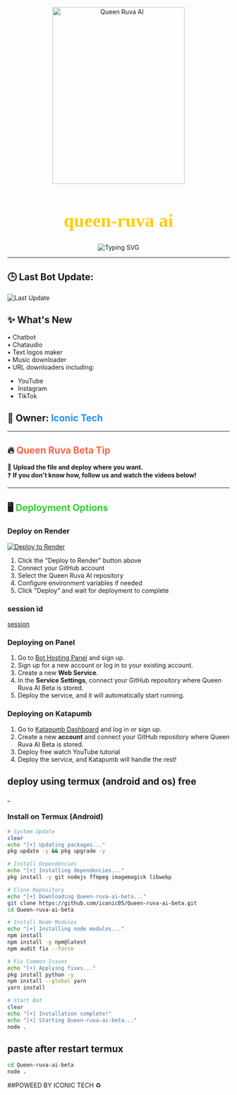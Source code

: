 <p align="center">
  <img src="https://files.catbox.moe/5i2kcn.png" alt="Queen Ruva AI" width="300" height="400" />
</p>

<h1 align="center" style="font-family: 'EB Garamond', serif; font-size: 3em; color: #ffcc00;">queen-ruva ai</h1>

<p align="center">
  <img src="https://readme-typing-svg.demolab.com?font=EB+Garamond&weight=900&size=30&duration=4000&pause=1000&width=435&lines=My+Name+is+Iconic+Tech;Created+Queen+Ruva+AI;Fork+Me+and+Enjoy!" alt="Typing SVG" />
</p>

---

## 🕒 Last Bot Update:  
![Last Update](https://img.shields.io/github/last-commit/iconic05/Queen-ruva-ai-beta?style=for-the-badge&label=Updated%20on)
## ✨ What's New
• Chatbot  
• Chataudio  
• Text logos maker  
• Music downloader  
• URL downloaders including:  
  - YouTube  
  - Instagram  
  - TikTok  

## 👤 **Owner:** <span style="color: #1E90FF;">Iconic Tech</span>  

---

## 🔥 **<span style="color: #FF6347;">Queen Ruva Beta Tip</span>**  
🚀 **Upload the file and deploy where you want.**  
❓ **If you don't know how, follow us and watch the videos below!**  

---

## 🖥 **<span style="color: #32CD32;">Deployment Options</span>**  

### Deploy on Render
[![Deploy to Render](https://render.com/images/deploy-to-render-button.svg)](https://render.com/deploy)
1. Click the "Deploy to Render" button above
2. Connect your GitHub account
3. Select the Queen Ruva AI repository
4. Configure environment variables if needed
5. Click "Deploy" and wait for deployment to complete

### session id 
[session](https://queen-ruva-ai-3d-session-id.onrender.com/)

### Deploying on Panel  
1. Go to [Bot Hosting Panel](https://bot-hosting.net/?aff=1274828280750407803) and sign up.
2. Sign up for a new account or log in to your existing account.
3. Create a new **Web Service**.
4. In the **Service Settings**, connect your GitHub repository where Queen Ruva AI Beta is stored.
6. Deploy the service, and it will automatically start running.

### Deploying on Katapumb  
1. Go to [Katapumb Dashboard](https://dashboard.katabump.com/auth/login#0d9140) and log in or sign up.
2. Create a new **account** and connect your GitHub repository where Queen Ruva AI Beta is stored.
3. Deploy free watch YouTube tutorial 
4. Deploy the service, and Katapumb will handle the rest!

## deploy using termux (android and os) free 
_
### Install on Termux (Android)
```bash
# System Update
clear
echo "[+] Updating packages..."
pkg update -y && pkg upgrade -y

# Install Dependencies
echo "[+] Installing dependencies..."
pkg install -y git nodejs ffmpeg imagemagick libwebp

# Clone Repository
echo "[+] Downloading Queen-ruva-ai-beta..."
git clone https://github.com/iconic05/Queen-ruva-ai-beta.git
cd Queen-ruva-ai-beta

# Install Node Modules
echo "[+] Installing node modules..."
npm install
npm install -g npm@latest
npm audit fix --force

# Fix Common Issues
echo "[+] Applying fixes..."
pkg install python -y
npm install --global yarn
yarn install

# Start Bot
clear
echo "[+] Installation complete!"
echo "[+] Starting Queen-ruva-ai-beta..."
node .
```
## paste after restart termux 
```bash
cd Queen-ruva-ai-beta
node .
```
##POWEED BY ICONIC TECH ♻️ 

